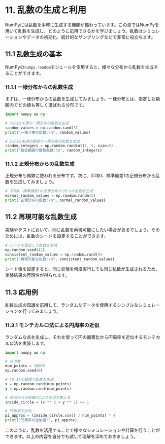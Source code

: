 # 11. 乱数の生成と利用

NumPyには乱数を手軽に生成する機能が備わっています。この章ではNumPyを用いて乱数を生成し、どのように応用できるかを学びましょう。乱数はシミュレーションやデータの初期化、統計的なサンプリングなどで非常に役立ちます。

## 11.1 乱数生成の基本

NumPyの`numpy.random`モジュールを使用すると、様々な分布から乱数を生成することができます。

### 11.1.1 一様分布からの乱数生成

まずは、一様分布からの乱数を生成してみましょう。一様分布とは、指定した範囲内でどの値も等しく選ばれる分布です。

```python
import numpy as np

# 0以上1未満の一様分布の乱数を生成
random_values = np.random.rand(5)
print("一様分布の乱数:\n", random_values)

# 2以上5未満の範囲で一様分布の乱数を生成
random_integers = np.random.randint(2, 5, size=5)
print("指定範囲の整数乱数:\n", random_integers)
```

### 11.1.2 正規分布からの乱数生成

正規分布も頻繁に使われる分布です。次に、平均0、標準偏差1の正規分布から乱数を生成してみましょう。

```python
# 平均0、標準偏差1の正規分布から5つの乱数を生成
normal_random_values = np.random.randn(5)
print("正規分布の乱数:\n", normal_random_values)
```

## 11.2 再現可能な乱数生成

実験やテストにおいて、同じ乱数を再現可能にしたい場合があるでしょう。そのためには、乱数のシードを設定することができます。

```python
# シードを設定して乱数を生成
np.random.seed(42)
consistent_random_values = np.random.rand(5)
print("再現可能な乱数:\n", consistent_random_values)
```

シード値を設定すると、同じ処理を何度実行しても同じ乱数が生成されるため、実験結果の再現性が得られます。

## 11.3 応用例

乱数生成の知識を応用して、ランダムなデータを使用するシンプルなシミュレーションを行ってみましょう。

### 11.3.1 モンテカルロ法による円周率の近似

ランダムな点を生成し、それを使って円の面積比から円周率を近似するモンテカルロ法を実装します。

```python
import numpy as np

# 点の数
num_points = 10000
np.random.seed(0)

# [0,1)の範囲で乱数を生成
x = np.random.rand(num_points)
y = np.random.rand(num_points)

# 原点からの距離が1以下の点を数える
inside_circle = (x ** 2 + y ** 2) <= 1

# 円周率を近似
pi_approx = (inside_circle.sum() / num_points) * 4
print("円周率の近似値:", pi_approx)
```

このように、乱数を活用することで様々なシミュレーションや計算を行うことができます。以上の内容を自分でも試して理解を深めておきましょう。